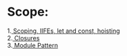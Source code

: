 # Scope: 
1.[ Scoping, IIFEs, let and const, hoisting](./Scope.md) </br>
2.[ Closures](./Closures.md) </br>
3.[ Module Pattern](./ModulePattern.md) </br>
